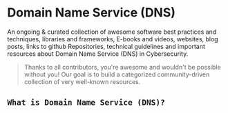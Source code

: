 # Domain Name Service (DNS)

An ongoing & curated collection of awesome software best practices and techniques, libraries and frameworks, E-books and videos, websites, blog posts, links to github Repositories, technical guidelines and important resources about Domain Name Service (DNS) in Cybersecurity.
> Thanks to all contributors, you're awesome and wouldn't be possible without you! Our goal is to build a categorized community-driven collection of very well-known resources.

##  `What is Domain Name Service (DNS)? `
